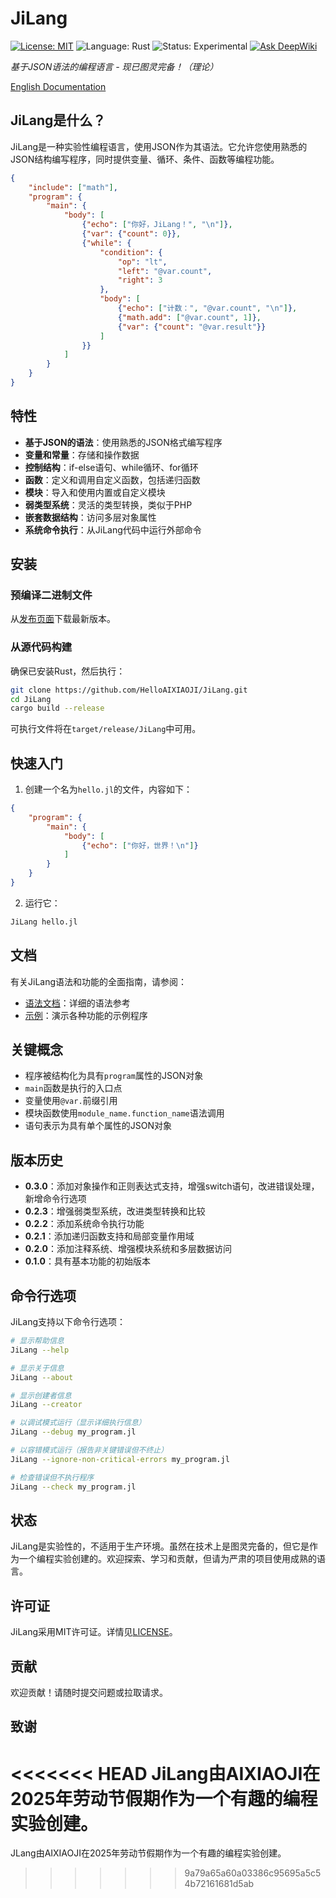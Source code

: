 # JiLang

[![License: MIT](https://img.shields.io/badge/License-MIT-yellow.svg)](https://opensource.org/licenses/MIT)
![Language: Rust](https://img.shields.io/badge/Language-Rust-orange.svg)
![Status: Experimental](https://img.shields.io/badge/Status-Experimental-blue.svg)
[![Ask DeepWiki](https://deepwiki.com/badge.svg)](https://deepwiki.com/HelloAIXIAOJI/JiLang)

*基于JSON语法的编程语言 - 现已图灵完备！（理论）*

[English Documentation](README.md)

## JiLang是什么？

JiLang是一种实验性编程语言，使用JSON作为其语法。它允许您使用熟悉的JSON结构编写程序，同时提供变量、循环、条件、函数等编程功能。

```json
{
    "include": ["math"],
    "program": {
        "main": {
            "body": [
                {"echo": ["你好，JiLang！", "\n"]},
                {"var": {"count": 0}},
                {"while": {
                    "condition": {
                        "op": "lt",
                        "left": "@var.count",
                        "right": 3
                    },
                    "body": [
                        {"echo": ["计数：", "@var.count", "\n"]},
                        {"math.add": ["@var.count", 1]},
                        {"var": {"count": "@var.result"}}
                    ]
                }}
            ]
        }
    }
}
```

## 特性

- **基于JSON的语法**：使用熟悉的JSON格式编写程序
- **变量和常量**：存储和操作数据
- **控制结构**：if-else语句、while循环、for循环
- **函数**：定义和调用自定义函数，包括递归函数
- **模块**：导入和使用内置或自定义模块
- **弱类型系统**：灵活的类型转换，类似于PHP
- **嵌套数据结构**：访问多层对象属性
- **系统命令执行**：从JiLang代码中运行外部命令

## 安装

### 预编译二进制文件

从[发布页面](https://github.com/HelloAIXIAOJI/JiLang/releases)下载最新版本。

### 从源代码构建

确保已安装Rust，然后执行：

```bash
git clone https://github.com/HelloAIXIAOJI/JiLang.git
cd JiLang
cargo build --release
```

可执行文件将在`target/release/JiLang`中可用。

## 快速入门

1. 创建一个名为`hello.jl`的文件，内容如下：

```json
{
    "program": {
        "main": {
            "body": [
                {"echo": ["你好，世界！\n"]}
            ]
        }
    }
}
```

2. 运行它：

```bash
JiLang hello.jl
```

## 文档

有关JiLang语法和功能的全面指南，请参阅：

- [语法文档](docs/syntax.md)：详细的语法参考
- [示例](docs/examples_zh.md)：演示各种功能的示例程序

## 关键概念

- 程序被结构化为具有`program`属性的JSON对象
- `main`函数是执行的入口点
- 变量使用`@var.`前缀引用
- 模块函数使用`module_name.function_name`语法调用
- 语句表示为具有单个属性的JSON对象

## 版本历史

- **0.3.0**：添加对象操作和正则表达式支持，增强switch语句，改进错误处理，新增命令行选项
- **0.2.3**：增强弱类型系统，改进类型转换和比较
- **0.2.2**：添加系统命令执行功能
- **0.2.1**：添加递归函数支持和局部变量作用域
- **0.2.0**：添加注释系统、增强模块系统和多层数据访问
- **0.1.0**：具有基本功能的初始版本

## 命令行选项

JiLang支持以下命令行选项：

```bash
# 显示帮助信息
JiLang --help

# 显示关于信息
JiLang --about

# 显示创建者信息
JiLang --creator

# 以调试模式运行（显示详细执行信息）
JiLang --debug my_program.jl

# 以容错模式运行（报告非关键错误但不终止）
JiLang --ignore-non-critical-errors my_program.jl

# 检查错误但不执行程序
JiLang --check my_program.jl
```

## 状态

JiLang是实验性的，不适用于生产环境。虽然在技术上是图灵完备的，但它是作为一个编程实验创建的。欢迎探索、学习和贡献，但请为严肃的项目使用成熟的语言。

## 许可证

JiLang采用MIT许可证。详情见[LICENSE](LICENSE)。

## 贡献

欢迎贡献！请随时提交问题或拉取请求。

## 致谢

<<<<<<< HEAD
JiLang由AIXIAOJI在2025年劳动节假期作为一个有趣的编程实验创建。 
=======
JLang由AIXIAOJI在2025年劳动节假期作为一个有趣的编程实验创建。 
>>>>>>> 9a79a65a60a03386c95695a5c54b72161681d5ab
